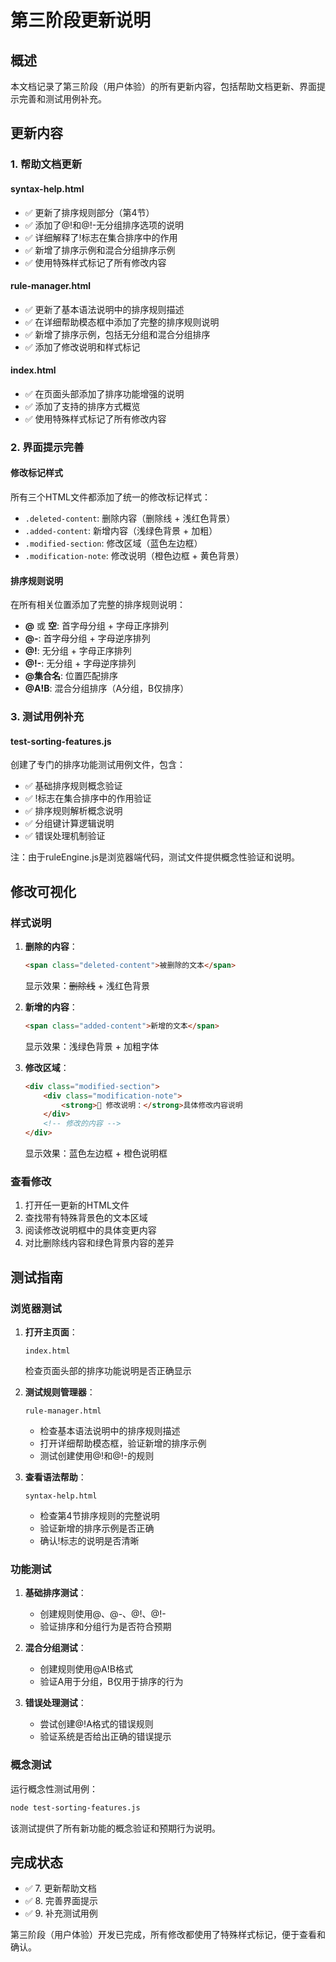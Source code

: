 # 第三阶段更新说明

## 概述

本文档记录了第三阶段（用户体验）的所有更新内容，包括帮助文档更新、界面提示完善和测试用例补充。

## 更新内容

### 1. 帮助文档更新

#### syntax-help.html
- ✅ 更新了排序规则部分（第4节）
- ✅ 添加了@!和@!-无分组排序选项的说明
- ✅ 详细解释了!标志在集合排序中的作用
- ✅ 新增了排序示例和混合分组排序示例
- ✅ 使用特殊样式标记了所有修改内容

#### rule-manager.html
- ✅ 更新了基本语法说明中的排序规则描述
- ✅ 在详细帮助模态框中添加了完整的排序规则说明
- ✅ 新增了排序示例，包括无分组和混合分组排序
- ✅ 添加了修改说明和样式标记

#### index.html
- ✅ 在页面头部添加了排序功能增强的说明
- ✅ 添加了支持的排序方式概览
- ✅ 使用特殊样式标记了所有修改内容

### 2. 界面提示完善

#### 修改标记样式
所有三个HTML文件都添加了统一的修改标记样式：

- `.deleted-content`: 删除内容（删除线 + 浅红色背景）
- `.added-content`: 新增内容（浅绿色背景 + 加粗）
- `.modified-section`: 修改区域（蓝色左边框）
- `.modification-note`: 修改说明（橙色边框 + 黄色背景）

#### 排序规则说明
在所有相关位置添加了完整的排序规则说明：

- **@** 或 **空**: 首字母分组 + 字母正序排列
- **@-**: 首字母分组 + 字母逆序排列
- **@!**: 无分组 + 字母正序排列
- **@!-**: 无分组 + 字母逆序排列
- **@集合名**: 位置匹配排序
- **@A!B**: 混合分组排序（A分组，B仅排序）

### 3. 测试用例补充

#### test-sorting-features.js
创建了专门的排序功能测试用例文件，包含：

- ✅ 基础排序规则概念验证
- ✅ !标志在集合排序中的作用验证
- ✅ 排序规则解析概念说明
- ✅ 分组键计算逻辑说明
- ✅ 错误处理机制验证

注：由于ruleEngine.js是浏览器端代码，测试文件提供概念性验证和说明。

## 修改可视化

### 样式说明

1. **删除的内容**：
   ```html
   <span class="deleted-content">被删除的文本</span>
   ```
   显示效果：~~删除线~~ + 浅红色背景

2. **新增的内容**：
   ```html
   <span class="added-content">新增的文本</span>
   ```
   显示效果：浅绿色背景 + 加粗字体

3. **修改区域**：
   ```html
   <div class="modified-section">
       <div class="modification-note">
           <strong>📝 修改说明：</strong>具体修改内容说明
       </div>
       <!-- 修改的内容 -->
   </div>
   ```
   显示效果：蓝色左边框 + 橙色说明框

### 查看修改

1. 打开任一更新的HTML文件
2. 查找带有特殊背景色的文本区域
3. 阅读修改说明框中的具体变更内容
4. 对比删除线内容和绿色背景内容的差异

## 测试指南

### 浏览器测试

1. **打开主页面**：
   ```
   index.html
   ```
   检查页面头部的排序功能说明是否正确显示

2. **测试规则管理器**：
   ```
   rule-manager.html
   ```
   - 检查基本语法说明中的排序规则描述
   - 打开详细帮助模态框，验证新增的排序示例
   - 测试创建使用@!和@!-的规则

3. **查看语法帮助**：
   ```
   syntax-help.html
   ```
   - 检查第4节排序规则的完整说明
   - 验证新增的排序示例是否正确
   - 确认!标志的说明是否清晰

### 功能测试

1. **基础排序测试**：
   - 创建规则使用@、@-、@!、@!-
   - 验证排序和分组行为是否符合预期

2. **混合分组测试**：
   - 创建规则使用@A!B格式
   - 验证A用于分组，B仅用于排序的行为

3. **错误处理测试**：
   - 尝试创建@!A格式的错误规则
   - 验证系统是否给出正确的错误提示

### 概念测试

运行概念性测试用例：
```bash
node test-sorting-features.js
```

该测试提供了所有新功能的概念验证和预期行为说明。

## 完成状态

- ✅ 7. 更新帮助文档
- ✅ 8. 完善界面提示
- ✅ 9. 补充测试用例

第三阶段（用户体验）开发已完成，所有修改都使用了特殊样式标记，便于查看和确认。